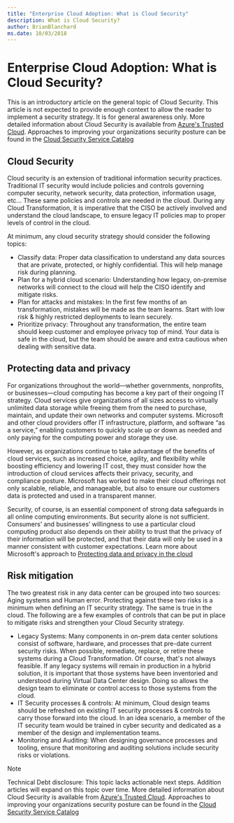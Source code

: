 ```yaml
---
title: "Enterprise Cloud Adoption: What is Cloud Security"
description: What is Cloud Security?
author: BrianBlanchard
ms.date: 10/03/2018
---
```


# Enterprise Cloud Adoption: What is Cloud Security?
This is an introductory article on the general topic of Cloud Security. This article is not expected to provide enough context to allow the reader to implement a security strategy. It is for general awareness only. More detailed information about Cloud Security is available from [Azure's Trusted Cloud](https://azure.microsoft.com/en-us/overview/trusted-cloud/). Approaches to improving your organizations security posture can be found in the [Cloud Security Service Catalog](https://www.microsoft.com/en-us/security/information-protection)

## Cloud Security

Cloud security is an extension of traditional information security practices. Traditional IT security would include policies and controls governing computer security, network security, data protection, information usage, etc... These same policies and controls are needed in the cloud. During any Cloud Transformation, it is imperative that the CISO be actively involved and understand the cloud landscape, to ensure legacy IT policies map to proper levels of control in the cloud.

At minimum, any cloud security strategy should consider the following topics:

* Classify data: Proper data classification to understand any data sources that are private, protected, or highly confidential. This will help manage risk during planning.
* Plan for a hybrid cloud scenario: Understanding how legacy, on-premise networks will connect to the cloud will help the CISO identify and mitigate risks.
* Plan for attacks and mistakes: In the first few months of an transformation, mistakes will be made as the team learns. Start with low risk & highly restricted deployments to learn securely.
* Prioritize privacy: Throughout any transformation, the entire team should keep customer and employee privacy top of mind. Your data is safe in the cloud, but the team should be aware and extra cautious when dealing with sensitive data.

## Protecting data and privacy

For organizations throughout the world—whether governments, nonprofits, or businesses—cloud computing has become a key part of their ongoing IT strategy. Cloud services give organizations of all sizes access to virtually unlimited data storage while freeing them from the need to purchase, maintain, and update their own networks and computer systems. Microsoft and other cloud providers offer IT infrastructure, platform, and software “as a service,” enabling customers to quickly scale up or down as needed and only paying for the computing power and storage they use.

However, as organizations continue to take advantage of the benefits of cloud services, such as increased choice, agility, and flexibility while boosting efficiency and lowering IT cost, they must consider how the introduction of cloud services affects their privacy, security, and compliance posture. Microsoft has worked to make their cloud offerings not only scalable, reliable, and manageable, but also to ensure our customers data is protected and used in a transparent manner.

Security, of course, is an essential component of strong data safeguards in all online computing environments. But security alone is not sufficient. Consumers’ and businesses’ willingness to use a particular cloud computing product also depends on their ability to trust that the privacy of their information will be protected, and that their data will only be used in a manner consistent with customer expectations. Learn more about Microsoft's approach to [Protecting data and privacy in the cloud](https://go.microsoft.com/fwlink/?LinkId=808242&clcid=0x409)

## Risk mitigation

The two greatest risk in any data center can be grouped into two sources: Aging systems and Human error. Protecting against these two risks is a minimum when defining an IT security strategy. The same is true in the cloud. The following are a few examples of controls that can be put in place to mitigate risks and strengthen your Cloud Security strategy.

* Legacy Systems: Many components in on-prem data center solutions consist of software, hardware, and processes that pre-date current security risks. When possible, remediate, replace, or retire these systems during a Cloud Transformation. Of course, that's not always feasible. If any legacy systems will remain in production in a hybrid solution, it is important that those systems have been inventoried and understood during Virtual Data Center design. Doing so allows the design team to eliminate or control access to those systems from the cloud.
* IT Security processes & controls: At minimum, Cloud design teams should be refreshed on existing IT security processes & controls to carry those forward into the cloud. In an idea scenario, a member of the IT security team would be trained in cyber security and dedicated as a member of the design and implementation teams.
* Monitoring and Auditing: When designing governance processes and tooling, ensure that monitoring and auditing solutions include security risks or violations. 

> [!NOTE]
> Technical Debt disclosure: This topic lacks actionable next steps. Addition articles will expand on this topic over time. More detailed information about Cloud Security is available from [Azure's Trusted Cloud](https://azure.microsoft.com/en-us/overview/trusted-cloud/). Approaches to improving your organizations security posture can be found in the [Cloud Security Service Catalog](https://www.microsoft.com/en-us/security/information-protection)